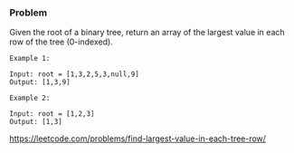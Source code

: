 ### Problem

Given the root of a binary tree, return an array of the largest value in each row of the tree (0-indexed).

```
Example 1:

Input: root = [1,3,2,5,3,null,9]
Output: [1,3,9]
```

```
Example 2:

Input: root = [1,2,3]
Output: [1,3]
```

https://leetcode.com/problems/find-largest-value-in-each-tree-row/